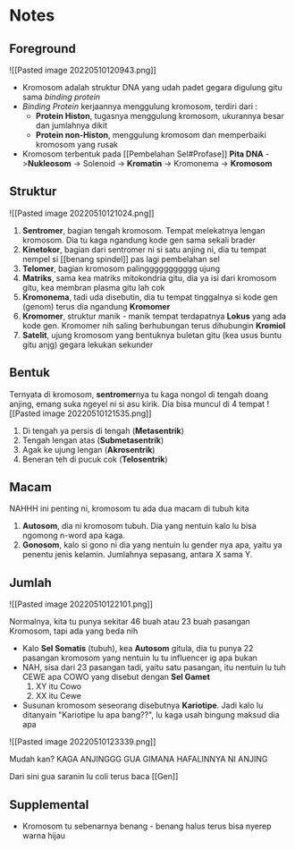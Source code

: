 # Notes
## Foreground

![[Pasted image 20220510120943.png]]
- Kromosom adalah struktur DNA yang udah padet gegara digulung gitu sama *binding protein*
- *Binding Protein* kerjaannya menggulung kromosom, terdiri dari :
	- **Protein Histon**, tugasnya menggulung kromosom, ukurannya besar dan jumlahnya dikit
	- **Protein non-Histon**, menggulung kromosom dan memperbaiki kromosom yang rusak
- Kromosom terbentuk pada [[Pembelahan Sel#Profase]]
	**Pita DNA** ->**Nukleosom** -> Solenoid -> **Kromatin** -> Kromonema -> **Kromosom**


## Struktur 

![[Pasted image 20220510121024.png]]
1. **Sentromer**, bagian tengah kromosom. Tempat melekatnya lengan kromosom. Dia tu kaga ngandung kode gen sama sekali brader
2. **Kinetokor**, bagian dari sentromer ni si satu anjing ni, dia tu tempat nempel si [[benang spindel]] pas lagi pembelahan sel
3. **Telomer**, bagian kromosom palinggggggggggg ujung
4. **Matriks**, sama kea matriks mitokondria gitu, dia ya isi dari kromosom gitu, kea membran plasma gitu lah cok
5. **Kromonema**, tadi uda disebutin, dia tu tempat tinggalnya si kode gen (genom) terus dia ngandung **Kromomer**
6. **Kromomer**, struktur manik - manik tempat terdapatnya **Lokus** yang ada kode gen. Kromomer nih saling berhubungan terus dihubungin **Kromiol**
7. **Satelit**, ujung kromosom yang bentuknya buletan gitu (kea usus buntu gitu anjg) gegara lekukan sekunder

## Bentuk
Ternyata di kromosom, **sentromer**nya tu kaga nongol di tengah doang anjing, emang suka ngeyel ni si asu kirik. Dia bisa muncul di 4 tempat
![[Pasted image 20220510121535.png]]
1. Di tengah ya persis di tengah (**Metasentrik**)
2. Tengah lengan atas (**Submetasentrik**)
3. Agak ke ujung lengan (**Akrosentrik**)
4. Beneran teh di pucuk cok (**Telosentrik**)

## Macam
NAHHH ini penting ni, kromosom tu ada dua macam di tubuh kita
1. **Autosom**, dia ni kromosom tubuh. Dia yang nentuin kalo lu bisa ngomong n-word apa kaga.
2. **Gonosom**, kalo si gono ni dia yang nentuin lu gender nya apa, yaitu ya penentu jenis kelamin. Jumlahnya sepasang, antara X sama Y. 

## Jumlah
![[Pasted image 20220510122101.png]]

Normalnya, kita tu punya sekitar 46 buah atau 23 buah pasangan Kromosom, tapi ada yang beda nih
- Kalo **Sel Somatis** (tubuh), kea **Autosom** gitula, dia tu punya 22 pasangan kromosom yang nentuin lu tu influencer ig apa bukan
- NAH, sisa dari 23 pasangan tadi, yaitu satu pasangan, itu nentuin lu tuh CEWE apa COWO yang disebut dengan **Sel Gamet**
	1. XY itu Cowo
	2. XX itu Cewe
- Susunan kromosom seseorang disebutnya **Kariotipe**. Jadi kalo lu ditanyain "Kariotipe lu apa bang??", lu kaga usah bingung maksud dia apa

![[Pasted image 20220510123339.png]]

Mudah kan? KAGA ANJINGGG GUA GIMANA HAFALINNYA NI ANJING

Dari sini gua saranin lu coli terus baca [[Gen]]

## Supplemental
- Kromosom tu sebenarnya benang - benang halus terus bisa nyerep warna hijau